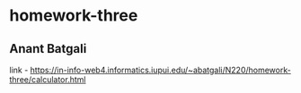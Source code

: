 # homework-three
## Anant Batgali
link - https://in-info-web4.informatics.iupui.edu/~abatgali/N220/homework-three/calculator.html
